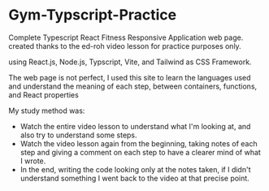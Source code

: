 ﻿# Gym-Typscript-Practice
Complete Typescript React Fitness Responsive Application web page.
created thanks to the ed-roh video lesson for practice purposes only.

using React.js, Node.js, Typscript, Vite, and Tailwind as CSS Framework. 

The web page is not perfect, I used this site to learn the languages used and understand the meaning of each step, between containers, functions, and React properties

My study method was:
- Watch the entire video lesson to understand what I'm looking at, and also try to understand some steps.
- Watch the video lesson again from the beginning, taking notes of each step and giving a comment on each step to have a clearer mind of what I wrote.
- In the end, writing the code looking only at the notes taken, if I didn't understand something I went back to the video at that precise point.

